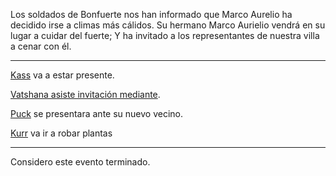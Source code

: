 Los soldados de Bonfuerte nos han informado que Marco Aurelio ha decidido irse a climas más cálidos. Su hermano Marco Aurielio vendrá en su lugar a cuidar del fuerte; Y ha invitado a los representantes de nuestra villa a cenar con él.

---

[Kass](../Kmu/Kass/Kass) va a estar presente.

[Vatshana asiste invitación mediante](../Kaukel/Vatshana/Mes%202/Cambio%20de%20administración.md).

[Puck](../Varso/Puck/Puck.md) se presentara ante su nuevo vecino.

[Kurr](../Cwolf/Kurr/Mes%201/Kurr.md) va ir a robar plantas

---

Considero este evento terminado.
